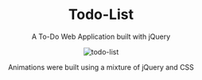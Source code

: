 <h1 align="center">Todo-List</h1>
<p align="center"> A To-Do Web Application built with jQuery </p>

<div align="center">


![todo-list](https://media.giphy.com/media/9PcG2DR7yopMhYRxdP/giphy.gif)


Animations were built using a mixture of jQuery and CSS
</div>

